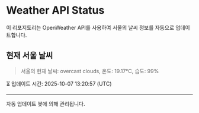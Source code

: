 
# Weather API Status

이 리포지토리는 OpenWeather API를 사용하여 서울의 날씨 정보를 자동으로 업데이트합니다.

## 현재 서울 날씨
> 서울의 현재 날씨: overcast clouds, 온도: 19.17°C, 습도: 99%

⏳ 업데이트 시간: 2025-10-07 13:20:57 (UTC)

---
자동 업데이트 봇에 의해 관리됩니다.
